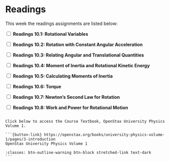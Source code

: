 # Readings

This week the readings assignments are listed below:

<label><input type="checkbox" id="week11_reading1" class="box"> **Readings 10.1: Rotational Variables** </input></label> 

<label><input type="checkbox" id="week11_reading2" class="box"> **Readings 10.2: Rotation with Constant Angular Acceleration** </input></label> 

<label><input type="checkbox" id="week11_reading3" class="box"> **Readings 10.3: Relating Angular and Translational Quantities** </input></label> 

<label><input type="checkbox" id="week11_reading4" class="box"> **Readings 10.4: Moment of Inertia and Rotational Kinetic Energy** </input></label> 

<label><input type="checkbox" id="week11_reading5" class="box"> **Readings 10.5: Calculating Moments of Inertia** </input></label> 

<label><input type="checkbox" id="week11_reading5" class="box"> **Readings 10.6: Torque** </input></label> 

<label><input type="checkbox" id="week11_reading5" class="box"> **Readings 10.7: Newton’s Second Law for Rotation** </input></label> 

<label><input type="checkbox" id="week11_reading5" class="box"> **Readings 10.8: Work and Power for Rotational Motion** </input></label>

````{card}

Click below to access the Course Textbook, OpenStax University Physics Volume 1.

```{button-link} https://openstax.org/books/university-physics-volume-1/pages/3-introduction
OpenStax University Physics Volume 1

:classes: btn-outline-warning btn-block stretched-link text-dark
```
````